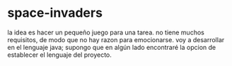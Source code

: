 # space-invaders
la idea es hacer un pequeño juego para una tarea. no tiene muchos requisitos, de modo que no hay razon para emocionarse.
voy a desarrollar en el lenguaje java; supongo que en algún lado encontraré la opcion de establecer el lenguaje del proyecto.
